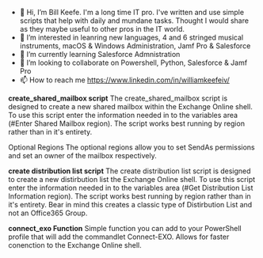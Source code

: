 - 👋 Hi, I’m Bill Keefe. I'm a long time IT pro. I've written and use simple scripts that help with daily and mundane tasks. Thought I would share as they maybe useful to other pros in the IT world. 
- 👀 I’m interested in leanring new languages, 4 and 6 stringed musical instruments, macOS & Windows Administration, Jamf Pro & Salesforce
- 🌱 I’m currently learning Salesforce Admnistration
- 💞️ I’m looking to collaborate on Powershell, Python, Salesforce & Jamf Pro
- 📫 How to reach me https://www.linkedin.com/in/williamkeefeiv/

<!---
billkeefe37/billkeefe37 is a ✨ special ✨ repository because its `README.md` (this file) appears on your GitHub profile.
You can click the Preview link to take a look at your changes.
--->

**create_shared_mailbox script**
The create_shared_mailbox script is designed to create a new shared mailbox within the Exchange Online shell. To use this script enter the information needed in to the variables area (#Enter Shared Mailbox region). The script works best running by region rather than in it's entirety. 

Optional Regions
The optional regions allow you to set SendAs permissions and set an owner of the mailbox respectively. 

**create distribution list script**
The create distribution list script is designed to create a new distirbution list the Exchange Online shell. To use this script enter the information needed in to the variables area (#Get Distribution List Information region). The script works best running by region rather than in it's entirety. Bear in mind this creates a classic type of Distirbution List and not an Office365 Group. 

**connect_exo Function**
Simple function you can add to your PowerShell profile that will add the commandlet Connect-EXO. Allows for faster conenction to the Exchange Online shell.  
